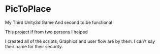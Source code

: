 # PicToPlace

My Third Unity3d Game
And second to be functional

This project if from two persons I helped

I created all of the scripts, Graphics and user flow are by them. I can't say their name for their security.
